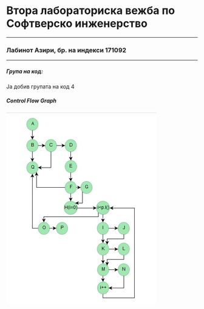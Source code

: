 # Втора лабораториска вежба по Софтверско инженерство
---
### Лабинот Азири, бр. на индекси 171092
---
##### Група на код:
Ја добив групата на код 4
<br/>
##### Control Flow Graph
<!--- Images -->
![Control Flow Graph](/images/CFG.jpg)
